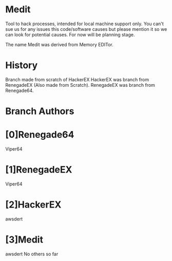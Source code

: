 Medit
=====
Tool to hack processes, intended for local machine support only.
You can't sue us for any issues this code/software causes but please mention
it so we can look for potential causes. For now will be planning stage.

The name Medit was derived from Memory EDITor.

History
=====
Branch made from scratch of HackerEX
HackerEX was branch from RenegadeEX (Also made from Scratch).
RenegadeEX was branch from Renegade64.

Branch Authors
=====

[0]Renegade64
=====
Viper64

[1]RenegadeEX
=====
Viper64

[2]HackerEX
=====
awsdert

[3]Medit
=====
awsdert
No others so far